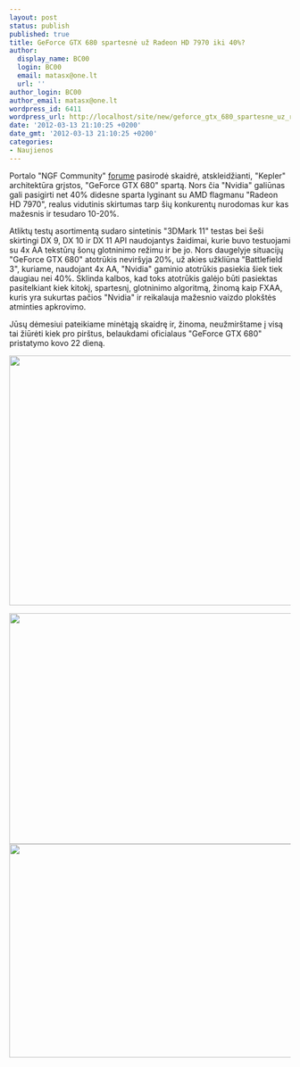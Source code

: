 ```yaml
---
layout: post
status: publish
published: true
title: GeForce GTX 680 spartesnė už Radeon HD 7970 iki 40%?
author:
  display_name: BC00
  login: BC00
  email: matasx@one.lt
  url: ''
author_login: BC00
author_email: matasx@one.lt
wordpress_id: 6411
wordpress_url: http://localhost/site/new/geforce_gtx_680_spartesne_uz_radeon_hd_7970_iki_40/
date: '2012-03-13 21:10:25 +0200'
date_gmt: '2012-03-13 21:10:25 +0200'
categories:
- Naujienos
---
```

<p>
	Portalo &quot;NGF Community&quot; <a href="http://forum.ngfcommunity.com/index.php?threads/the-nvidia-kepler-thread-gtx-6xx.1447/page-8#post-89173">forume</a> pasirodė skaidrė, atskleidžianti, &quot;Kepler&quot; architektūra grįstos, &quot;GeForce GTX 680&quot; spartą. Nors čia &quot;Nvidia&quot; galiūnas gali pasigirti net 40% didesne sparta lyginant su AMD flagmanu &quot;Radeon HD 7970&quot;, realus vidutinis skirtumas tarp &scaron;ių konkurentų nurodomas kur kas mažesnis ir tesudaro 10-20%.</p>
<p>
	Atliktų testų asortimentą sudaro sintetinis &quot;3DMark 11&quot; testas bei &scaron;e&scaron;i skirtingi DX 9, DX 10 ir DX 11 API naudojantys žaidimai, kurie buvo testuojami su 4x AA tekstūrų &scaron;onų glotninimo režimu ir be jo. Nors daugelyje situacijų &quot;GeForce GTX 680&quot; atotrūkis nevir&scaron;yja 20%, už akies užkliūna &quot;Battlefield 3&quot;, kuriame, naudojant 4x AA, &quot;Nvidia&quot; gaminio atotrūkis pasiekia &scaron;iek tiek daugiau nei 40%. Sklinda kalbos, kad toks atotrūkis galėjo būti pasiektas pasitelkiant kiek kitokį, spartesnį, glotninimo algoritmą, žinomą kaip FXAA, kuris yra sukurtas pačios &quot;Nvidia&quot; ir reikalauja mažesnio vaizdo plok&scaron;tės atminties apkrovimo.</p>
<p>
	Jūsų dėmesiui pateikiame minėtąją skaidrę ir, žinoma, neužmir&scaron;tame į visą tai žiūrėti kiek pro pir&scaron;tus, belaukdami oficialaus &quot;GeForce GTX 680&quot; pristatymo kovo 22 dieną.</p>
<p>
	<img alt="" src="http://technews.lt/userfiles/148a.png" style="width: 620px; height: 448px;" /></p>
<p>
	<img alt="" src="http://technews.lt/userfiles/nvidia_geforce_gtx_680_li02.jpg" style="width: 620px; height: 414px;" /><img alt="" src="http://technews.lt/userfiles/nvidia_geforce_gtx_680_li01.jpg" style="width: 620px; height: 383px;" /></p>
